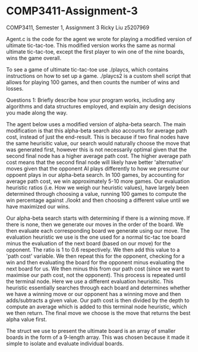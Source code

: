 # COMP3411-Assignment-3
COMP3411, Semester 1, Assignment 3
Ricky Liu z5207969

Agent.c is the code for the agent we wrote for playing a modified version of 
ultimate tic-tac-toe. This modified version works the same as normal ultimate
tic-tac-toe, except the first player to win one of the nine boards, wins the
game overall.

To see a game of ultimate tic-tac-toe use ./playcs, which contains instructions
on how to set up a game. ./playcs2 is a custom shell script that allows for 
playing 100 games, and then counts the number of wins and losses.

Questions 1:
Briefly describe how your program works, including any algorithms and data 
structures employed, and explain any design decisions you made along the way.

The agent below uses a modified version of alpha-beta search. The main
modification is that this alpha-beta search also accounts for average path 
cost, instead of just the end-result. This is because if two final nodes have
the same heurisitic value, our search would naturally choose the move that 
was generated first, however this is not necessarily optimal given that the
second final node has a higher average path cost. The higher average path 
cost means that the second final node will likely have better 'alternative'
moves given that the opponent AI plays differently to how we presume our 
oppoent plays in our alpha-beta search. In 100 games, by accounting for 
average path cost, we win approximately 5-10 more games. Our evaluation 
heuristic ratios (i.e. How we weigh our heuristic values), have largely been 
determined through choosing a value, running 100 games to compute the win
percentage against ./lookt and then choosing a different value until we have
maximized our wins. 

Our alpha-beta search starts with determining if there is a winning move.
If there is none, then we generate our moves in the order of the board. 
We then evaluate each corresponding board we generate using our move. The 
evaluation heuristic we use is the one used for a normal tic-tac toe board 
minus the evaluation of the next board (based on our move) for the opponent. 
The ratio is 1 to 0.6 respectively. We then add this value to a 'path cost' 
variable. We then repeat this for the opponent, checking for a win and 
then evaluating the board for the opponent minus evaluating the next board 
for us. We then minus this from our path cost (since we want to maximise 
our path cost, not the opponent). This process is repeated until the 
terminal node. Here we use a different evaluation heurisitic. This 
heuristic essentially searches through each board and determines whether 
we have a winning move or our opponent has a winning move and then 
adds/subtracts a given value. Our path cost is then divided by the depth 
to compute an average which is added to this terminal node heuristic, which 
we then return. The final move we choose is the move that returns the best\
alpha value first.

The struct we use to present the ultimate board is an array of smaller 
boards in the form of a 9-length array. This was chosen because it made it 
simple to isolate and evaluate individual boards.
